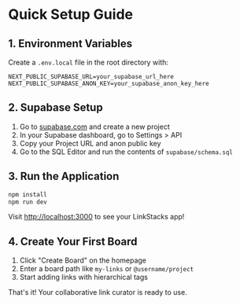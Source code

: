 # Quick Setup Guide

## 1. Environment Variables

Create a `.env.local` file in the root directory with:

```env
NEXT_PUBLIC_SUPABASE_URL=your_supabase_url_here
NEXT_PUBLIC_SUPABASE_ANON_KEY=your_supabase_anon_key_here
```

## 2. Supabase Setup

1. Go to [supabase.com](https://supabase.com) and create a new project
2. In your Supabase dashboard, go to Settings > API
3. Copy your Project URL and anon public key
4. Go to the SQL Editor and run the contents of `supabase/schema.sql`

## 3. Run the Application

```bash
npm install
npm run dev
```

Visit [http://localhost:3000](http://localhost:3000) to see your LinkStacks app!

## 4. Create Your First Board

1. Click "Create Board" on the homepage
2. Enter a board path like `my-links` or `@username/project`
3. Start adding links with hierarchical tags

That's it! Your collaborative link curator is ready to use.
